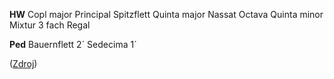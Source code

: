 **HW**
Copl major
Principal
Spitzflett
Quinta major
Nassat
Octava
Quinta minor
Mixtur 3 fach
Regal

**Ped**
Bauernflett 2´
Sedecima 1´

([Zdroj](http://www.vladimirslajch.cz/varhany/zobraz_projekty.php?id=Doksy))
